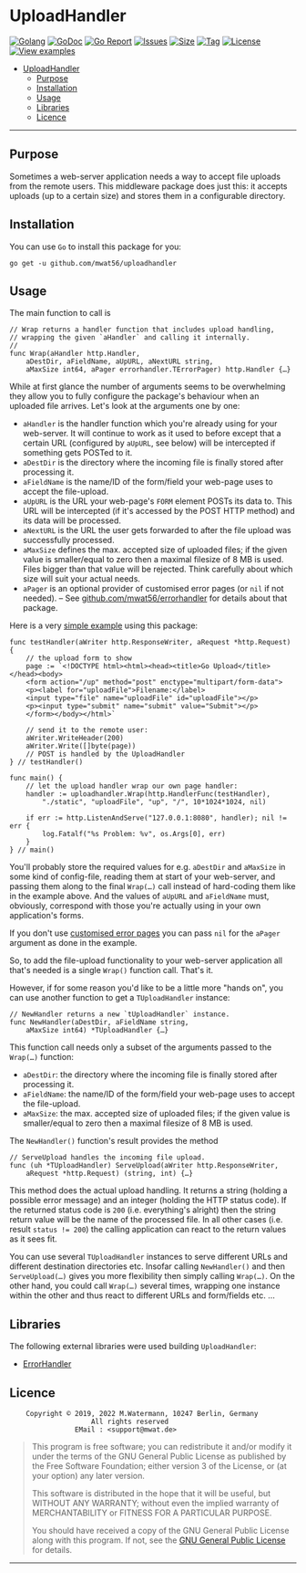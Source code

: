 # UploadHandler

[![Golang](https://img.shields.io/badge/Language-Go-green.svg)](https://golang.org/)
[![GoDoc](https://godoc.org/github.com/mwat56/uploadhandler?status.svg)](https://godoc.org/github.com/mwat56/uploadhandler/)
[![Go Report](https://goreportcard.com/badge/github.com/mwat56/uploadhandler)](https://goreportcard.com/report/github.com/mwat56/uploadhandler)
[![Issues](https://img.shields.io/github/issues/mwat56/uploadhandler.svg)](https://github.com/mwat56/uploadhandler/issues?q=is%3Aopen+is%3Aissue)
[![Size](https://img.shields.io/github/repo-size/mwat56/uploadhandler.svg)](https://github.com/mwat56/uploadhandler/)
[![Tag](https://img.shields.io/github/tag/mwat56/uploadhandler.svg)](https://github.com/mwat56/uploadhandler/tags)
[![License](https://img.shields.io/github/license/mwat56/uploadhandler.svg)](https://github.com/mwat56/uploadhandler/blob/main/LICENSE)
[![View examples](https://img.shields.io/badge/learn%20by-examples-0077b3.svg)](https://github.com/mwat56/uploadhandler/blob/main/cmd/demo.go)

- [UploadHandler](#uploadhandler)
	- [Purpose](#purpose)
	- [Installation](#installation)
	- [Usage](#usage)
	- [Libraries](#libraries)
	- [Licence](#licence)

----

## Purpose

Sometimes a web-server application needs a way to accept file uploads from the remote users.
This middleware package does just this: it accepts uploads (up to a certain size) and stores them in a configurable directory.

## Installation

You can use `Go` to install this package for you:

	go get -u github.com/mwat56/uploadhandler

## Usage

The main function to call is

    // Wrap returns a handler function that includes upload handling,
    // wrapping the given `aHandler` and calling it internally.
    //
    func Wrap(aHandler http.Handler,
        aDestDir, aFieldName, aUpURL, aNextURL string,
        aMaxSize int64, aPager errorhandler.TErrorPager) http.Handler {…}

While at first glance the number of arguments seems to be overwhelming they allow you to fully configure the package's behaviour when an uploaded file arrives.
Let's look at the arguments one by one:

* `aHandler` is the handler function which you're already using for your web-server.
It will continue to work as it used to before except that a certain URL (configured by `aUpURL`, see below) will be intercepted if something gets POSTed to it.
* `aDestDir` is the directory where the incoming file is finally stored after processing it.
* `aFieldName` is the name/ID of the form/field your web-page uses to accept the file-upload.
* `aUpURL` is the URL your web-page's `FORM` element POSTs its data to.
This URL will be intercepted (if it's accessed by the POST HTTP method) and its data will be processed.
* `aNextURL` is the URL the user gets forwarded to after the file upload was successfully processed.
* `aMaxSize` defines the max. accepted size of uploaded files; if the given value is smaller/equal to zero then a maximal filesize of 8 MB is used.
Files bigger than that value will be rejected.
Think carefully about which size will suit your actual needs.
* `aPager` is an optional provider of customised error pages (or `nil` if not needed). –
See [github.com/mwat56/errorhandler](https://github.com/mwat56/errorhandler) for details about that package.

Here is a very [simple example](https://github.com/mwat56/uploadhandler/blob/main/cmd/demo.go) using this package:

    func testHandler(aWriter http.ResponseWriter, aRequest *http.Request) {
        // the upload form to show
        page := `<!DOCTYPE html><html><head><title>Go Upload</title></head><body>
        <form action="/up" method="post" enctype="multipart/form-data">
        <p><label for="uploadFile">Filename:</label>
        <input type="file" name="uploadFile" id="uploadFile"></p>
        <p><input type="submit" name="submit" value="Submit"></p>
        </form></body></html>`

        // send it to the remote user:
        aWriter.WriteHeader(200)
        aWriter.Write([]byte(page))
        // POST is handled by the UploadHandler
    } // testHandler()

    func main() {
        // let the upload handler wrap our own page handler:
        handler := uploadhandler.Wrap(http.HandlerFunc(testHandler),
            "./static", "uploadFile", "up", "/", 10*1024*1024, nil)

        if err := http.ListenAndServe("127.0.0.1:8080", handler); nil != err {
            log.Fatalf("%s Problem: %v", os.Args[0], err)
        }
    } // main()

You'll probably store the required values for e.g. `aDestDir` and `aMaxSize` in some kind of config-file, reading them at start of your web-server, and passing them along to the final `Wrap(…)` call instead of hard-coding them like in the example above.
And the values of `aUpURL` and `aFieldName` must, obviously, correspond with those you're actually using in your own application's forms.

If you don't use [customised error pages](https://github.com/mwat56/errorhandler) you can pass `nil` for the `aPager` argument as done in the example.

So, to add the file-upload functionality to your web-server application all that's needed is a single `Wrap()` function call. That's it.

However, if for some reason you'd like to be a little more "hands on", you can use another function to get a `TUploadHandler` instance:

    // NewHandler returns a new `tUploadHandler` instance.
    func NewHandler(aDestDir, aFieldName string,
        aMaxSize int64) *TUploadHandler {…}

This function call needs only a subset of the arguments passed to the `Wrap(…)` function:

* `aDestDir`: the directory where the incoming file is finally stored after processing it.
* `aFieldName`: the name/ID of the form/field your web-page uses to accept the file-upload.
* `aMaxSize`: the max. accepted size of uploaded files; if the given value is smaller/equal to zero then a maximal filesize of 8 MB is used.

The `NewHandler()` function's result provides the method

    // ServeUpload handles the incoming file upload.
    func (uh *TUploadHandler) ServeUpload(aWriter http.ResponseWriter,
        aRequest *http.Request) (string, int) {…}

This method does the actual upload handling.
It returns a string (holding a possible error message) and an integer (holding the HTTP status code).
If the returned status code is `200` (i.e. everything's alright) then the string return value will be the name of the processed file.
In all other cases (i.e. result `status != 200`) the calling application can react to the return values as it sees fit.

You can use several `TUploadHandler` instances to serve different URLs and different destination directories etc.
Insofar calling `NewHandler()` and then `ServeUpload(…)` gives you more flexibility then simply calling `Wrap(…)`.
On the other hand, you could call `Wrap(…)` several times, wrapping one instance within the other and thus react to different URLs and form/fields etc. …

## Libraries

The following external libraries were used building `UploadHandler`:

* [ErrorHandler](https://github.com/mwat56/errorhandler/)

## Licence

        Copyright © 2019, 2022 M.Watermann, 10247 Berlin, Germany
                        All rights reserved
                    EMail : <support@mwat.de>

> This program is free software; you can redistribute it and/or modify it under the terms of the GNU General Public License as published by the Free Software Foundation; either version 3 of the License, or (at your option) any later version.
>
> This software is distributed in the hope that it will be useful, but WITHOUT ANY WARRANTY; without even the implied warranty of MERCHANTABILITY or FITNESS FOR A PARTICULAR PURPOSE.
>
> You should have received a copy of the GNU General Public License along with this program. If not, see the [GNU General Public License](http://www.gnu.org/licenses/gpl.html) for details.

----
